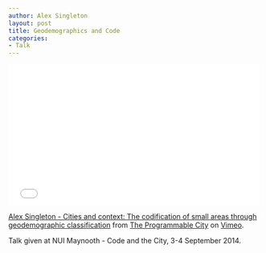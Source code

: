 ```yaml
---
author: Alex Singleton
layout: post
title: Geodemographics and Code
categories:
- Talk
---
```


<script async class="speakerdeck-embed" data-id="a4822bc0164401324d886af72fdba1ab" data-ratio="1.33333333333333" src="//speakerdeck.com/assets/embed.js"></script>

<iframe src="//player.vimeo.com/video/110232135" width="500" height="281" frameborder="0" webkitallowfullscreen mozallowfullscreen allowfullscreen></iframe> <p><a href="http://vimeo.com/110232135">Alex Singleton - Cities and context: The codification of small areas through geodemographic classification</a> from <a href="http://vimeo.com/progcity">The Programmable City</a> on <a href="https://vimeo.com">Vimeo</a>.</p>

Talk given at NUI Maynooth - Code and the City, 3-4 September 2014.
